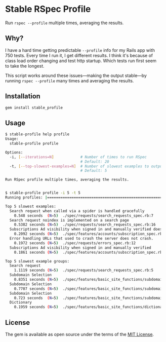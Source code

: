 # Stable RSpec Profile

Run `rspec --profile` multiple times, averaging the results.


## Why?

I have a hard time getting predictable `--profile` info for my Rails app with 750 tests. Every time
I run it, I get different results. I think it's because of class load order changing and test http
startup. Which tests run first seem to take the longest.

This script works around these issues—making the output stable—by running `rspec --profile` many times and
averaging the results.


## Installation

```bash
gem install stable_profile
```

## Usage

```bash
$ stable-profile help profile
Usage:
  stable-profile profile

Options:
  -i, [--iterations=N]            # Number of times to run RSpec
                                  # Default: 20
  -t, [--top-slowest-examples=N]  # Number of slowest examples to output
                                  # Default: 5

Run RSpec profile multiple times, averaging the results.


$ stable-profile profile -i 5 -t 5
Running profiles: |=====================================================================================| 100% Time: 00:00:32

Top 5 slowest examples:
  Search request when called via a spider is handled gracefully
    0.548 seconds  (N=5)  ./spec/requests/search_requests_spec.rb:7
  Search request noindex is implemented on a search page
    0.5382 seconds (N=5)  ./spec/requests/search_requests_spec.rb:16
  Subscriptions Ad visibility when signed in and manually verified does NOT show ads on the Sec. Srcs. page
    0.2092 seconds (N=5)  ./spec/features/accounts/subscription_spec.rb:79
  Error handling URLs that used to crash the server does not crash.
    0.1972 seconds (N=5)  ./spec/requests/errors_spec.rb:12
  Subscriptions Ad visibility when signed in and manually verified
    0.1861 seconds (N=5)  ./spec/features/accounts/subscription_spec.rb:64

Top 5 slowest example groups:
  Search request
    1.1119 seconds (N=5)  ./spec/requests/search_requests_spec.rb:5
  Subdomain Selection
    0.8351 seconds (N=5)  ./spec/features/basic_site_functions/subdomain_selection_nevada_spec.rb:5
  Subdomain Selection
    0.7707 seconds (N=5)  ./spec/features/basic_site_functions/subdomain_selection_newyork_spec.rb:5
  Subdomain Selection
    0.723 seconds  (N=5)  ./spec/features/basic_site_functions/subdomain_selection_texas_spec.rb:5
  Dictionary
    0.1959 seconds (N=5)  ./spec/features/basic_site_functions/dictionary_spec.rb:5

```

## License

The gem is available as open source under the terms of the [MIT License](https://opensource.org/licenses/MIT).
